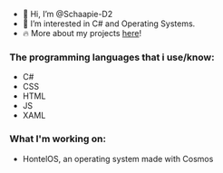 - 👋 Hi, I’m @Schaapie-D2
- 👀 I’m interested in C# and Operating Systems.
- 🔥 More about my projects <a href="https://schaapie-d2.rf.gd">here</a>!
### The programming languages that i use/know: 
- C#
- CSS
- HTML
- JS
- XAML
### What I'm working on:
- HontelOS, an operating system made with Cosmos

<!---
Schaapie-D2/Schaapie-D2 is a ✨ special ✨ repository because its `README.md` (this file) appears on your GitHub profile.
You can click the Preview link to take a look at your changes.
--->
